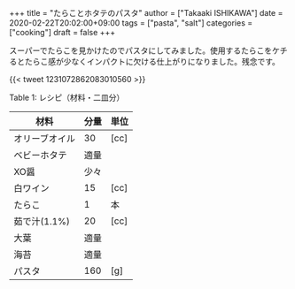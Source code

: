 +++
title = "たらことホタテのパスタ"
author = ["Takaaki ISHIKAWA"]
date = 2020-02-22T20:02:00+09:00
tags = ["pasta", "salt"]
categories = ["cooking"]
draft = false
+++

スーパーでたらこを見かけたのでパスタにしてみました。使用するたらこをケチるとたらこ感が少なくインパクトに欠ける仕上がりになりました。残念です。

{{< tweet 1231072862083010560 >}}

<div class="table-caption">
  <span class="table-number">Table 1</span>:
  レシピ（材料・二皿分）
</div>

| 材料      | 分量 | 単位 |
|---------|----|----|
| オリーブオイル | 30  | [cc] |
| ベビーホタテ | 適量 |      |
| XO醤      | 少々 |      |
| 白ワイン  | 15  | [cc] |
| たらこ    | 1   | 本   |
| 茹で汁(1.1%) | 20  | [cc] |
| 大葉      | 適量 |      |
| 海苔      | 適量 |      |
| パスタ    | 160 | [g]  |
